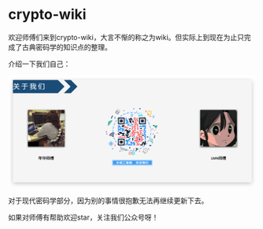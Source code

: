 # crypto-wiki

欢迎师傅们来到crypto-wiki，大言不惭的称之为wiki。但实际上到现在为止只完成了古典密码学的知识点的整理。

介绍一下我们自己：

![qrcode](docs/images/qrcode.png)

对于现代密码学部分，因为别的事情很抱歉无法再继续更新下去。

如果对师傅有帮助欢迎star，关注我们公众号呀！